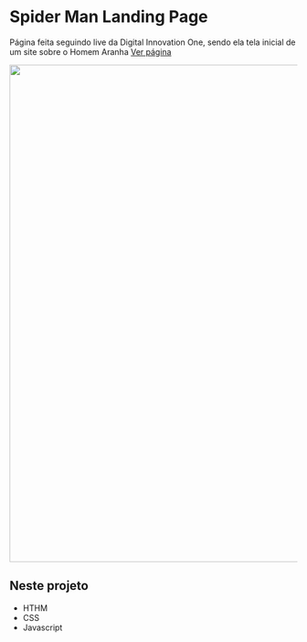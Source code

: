 # Spider Man Landing Page

Página feita seguindo live da Digital Innovation One, sendo ela tela inicial de um site sobre o Homem Aranha 
[Ver página](https://claudionsc.github.io/spider-man/)



<p align="center">
<img width="870" src="assets\to_readme\spider.gif">
</p>

## Neste projeto

* HTHM
* CSS
* Javascript
